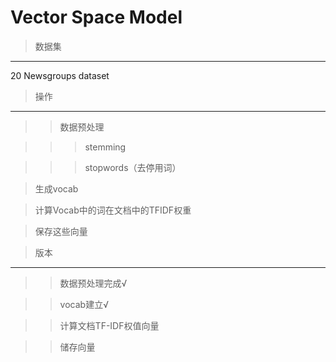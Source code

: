 Vector Space Model  
==== 

>数据集
------- 
20 Newsgroups dataset

>操作
------- 
>>数据预处理

>>>stemming

>>>stopwords（去停用词）

> 生成vocab

> 计算Vocab中的词在文档中的TFIDF权重

> 保存这些向量

>版本
------- 

>>数据预处理完成√

>>vocab建立√

>>计算文档TF-IDF权值向量

>>储存向量
